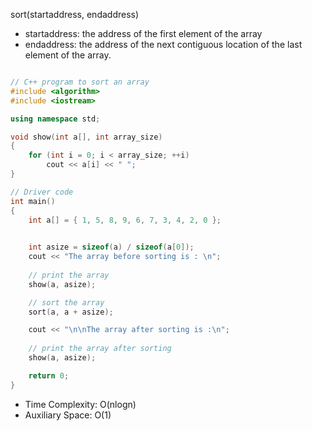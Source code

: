 
sort(startaddress, endaddress)

- startaddress: the address of the first  element of the array
- endaddress: the address of the next contiguous location of the last element of the array.

```CPP

// C++ program to sort an array
#include <algorithm>
#include <iostream>

using namespace std;

void show(int a[], int array_size)
{
	for (int i = 0; i < array_size; ++i)
		cout << a[i] << " ";
}

// Driver code
int main()
{
	int a[] = { 1, 5, 8, 9, 6, 7, 3, 4, 2, 0 };
	

	int asize = sizeof(a) / sizeof(a[0]);
	cout << "The array before sorting is : \n";
	
	// print the array
	show(a, asize);

	// sort the array
	sort(a, a + asize);

	cout << "\n\nThe array after sorting is :\n";
	
	// print the array after sorting
	show(a, asize);

	return 0;
}
```
- Time Complexity: O(nlogn)  
- Auxiliary Space: O(1)